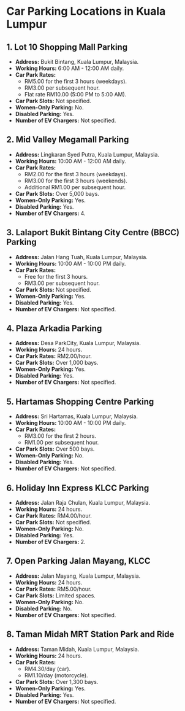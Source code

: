 # Car Parking Locations in Kuala Lumpur

## 1. Lot 10 Shopping Mall Parking
- **Address:** Bukit Bintang, Kuala Lumpur, Malaysia.
- **Working Hours:** 6:00 AM - 12:00 AM daily.
- **Car Park Rates:**
  - RM5.00 for the first 3 hours (weekdays).
  - RM3.00 per subsequent hour.
  - Flat rate RM10.00 (5:00 PM to 5:00 AM).
- **Car Park Slots:** Not specified.
- **Women-Only Parking:** No.
- **Disabled Parking:** Yes.
- **Number of EV Chargers:** Not specified.

## 2. Mid Valley Megamall Parking
- **Address:** Lingkaran Syed Putra, Kuala Lumpur, Malaysia.
- **Working Hours:** 10:00 AM - 12:00 AM daily.
- **Car Park Rates:**
  - RM2.00 for the first 3 hours (weekdays).
  - RM3.00 for the first 3 hours (weekends).
  - Additional RM1.00 per subsequent hour.
- **Car Park Slots:** Over 5,000 bays.
- **Women-Only Parking:** Yes.
- **Disabled Parking:** Yes.
- **Number of EV Chargers:** 4.

## 3. Lalaport Bukit Bintang City Centre (BBCC) Parking
- **Address:** Jalan Hang Tuah, Kuala Lumpur, Malaysia.
- **Working Hours:** 10:00 AM - 10:00 PM daily.
- **Car Park Rates:**
  - Free for the first 3 hours.
  - RM3.00 per subsequent hour.
- **Car Park Slots:** Not specified.
- **Women-Only Parking:** Yes.
- **Disabled Parking:** Yes.
- **Number of EV Chargers:** Not specified.

## 4. Plaza Arkadia Parking
- **Address:** Desa ParkCity, Kuala Lumpur, Malaysia.
- **Working Hours:** 24 hours.
- **Car Park Rates:** RM2.00/hour.
- **Car Park Slots:** Over 1,000 bays.
- **Women-Only Parking:** Yes.
- **Disabled Parking:** Yes.
- **Number of EV Chargers:** Not specified.

## 5. Hartamas Shopping Centre Parking
- **Address:** Sri Hartamas, Kuala Lumpur, Malaysia.
- **Working Hours:** 10:00 AM - 10:00 PM daily.
- **Car Park Rates:**
  - RM3.00 for the first 2 hours.
  - RM1.00 per subsequent hour.
- **Car Park Slots:** Over 500 bays.
- **Women-Only Parking:** No.
- **Disabled Parking:** Yes.
- **Number of EV Chargers:** Not specified.

## 6. Holiday Inn Express KLCC Parking
- **Address:** Jalan Raja Chulan, Kuala Lumpur, Malaysia.
- **Working Hours:** 24 hours.
- **Car Park Rates:** RM4.00/hour.
- **Car Park Slots:** Not specified.
- **Women-Only Parking:** No.
- **Disabled Parking:** Yes.
- **Number of EV Chargers:** 2.

## 7. Open Parking Jalan Mayang, KLCC
- **Address:** Jalan Mayang, Kuala Lumpur, Malaysia.
- **Working Hours:** 24 hours.
- **Car Park Rates:** RM5.00/hour.
- **Car Park Slots:** Limited spaces.
- **Women-Only Parking:** No.
- **Disabled Parking:** No.
- **Number of EV Chargers:** Not specified.

## 8. Taman Midah MRT Station Park and Ride
- **Address:** Taman Midah, Kuala Lumpur, Malaysia.
- **Working Hours:** 24 hours.
- **Car Park Rates:**
  - RM4.30/day (car).
  - RM1.10/day (motorcycle).
- **Car Park Slots:** Over 1,300 bays.
- **Women-Only Parking:** Yes.
- **Disabled Parking:** Yes.
- **Number of EV Chargers:** Not specified.
